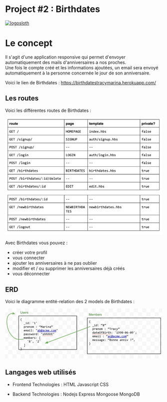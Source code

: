 # Project #2 : Birthdates
<a href="https://birthdatestracymarina.herokuapp.com/"><img src="https://i.pinimg.com/736x/9f/9d/b0/9f9db0d98c0714c35886a9ed6c8a52a1.jpg" alt="logosloth" width="200" height="200"></a>

<h1>Le concept</h1>

Il s'agit d'une application responsive qui permet d'envoyer automatiquement des mails d'anniversaires a nos proches.<br>
Une fois le compte créé et les informations ajoutées, un email sera envoyé automatiquement à la personne concernée le jour de son anniversaire.

Voici le lien de Birthdates : https://birthdatestracymarina.herokuapp.com/


<h2>Les routes</h2>

Voici les différentes routes de Birthdates :

![routes](public/images/routes.png) 

Avec Birthdates vous pouvez :
- créer votre profil
- vous connecter
- ajouter les anniversaires à ne pas oublier
- modifier et / ou supprimer les anniversaires déjà créés
- vous déconnecter

<h2>ERD</h2>

Voici le diagramme entité-relation des 2 models de Birthdates :

![erd](public/images/erd.png) 

<h2>Langages web utilisés</h2>

- Frontend Technologies :
  HTML
  Javascript
  CSS

- Backend Technologies :
  Nodejs
  Express
  Mongoose
  MongoDB
  

